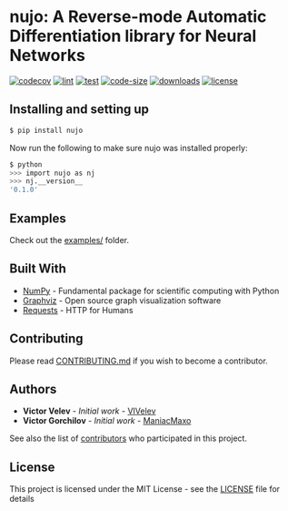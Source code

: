 # nujo: A Reverse-mode Automatic Differentiation library for Neural Networks

[![codecov](https://codecov.io/gh/VIVelev/nujo/branch/master/graph/badge.svg)](https://codecov.io/gh/VIVelev/nujo)
[![lint](https://github.com/VIVelev/nujo/workflows/lint/badge.svg)](https://github.com/VIVelev/nujo/actions?query=workflow%3A%22lint)
[![test](https://github.com/VIVelev/nujo/workflows/test/badge.svg)](https://github.com/VIVelev/nujo/actions?query=workflow%3A%22test)
[![code-size](https://img.shields.io/github/languages/code-size/VIVelev/nujo)](https://github.com/VIVelev/nujo)
[![downloads](https://img.shields.io/pypi/dm/nujo)](https://pypi.org/project/nujo)
[![license](https://img.shields.io/github/license/VIVelev/nujo)](LICENSE)

## Installing and setting up

```bash
$ pip install nujo
```

Now run the following to make sure nujo was installed properly:
```bash
$ python
>>> import nujo as nj
>>> nj.__version__
'0.1.0'
```

## Examples

Check out the [examples/](examples/) folder.

## Built With

-   [NumPy](http://www.numpy.org/) - Fundamental package for scientific computing with Python
-   [Graphviz](https://www.graphviz.org/) - Open source graph visualization software
-   [Requests](https://requests.readthedocs.io/en/master/) - HTTP for Humans

## Contributing

Please read [CONTRIBUTING.md](https://github.com/VIVelev/nujo/blob/master/CONTRIBUTING.md) if you wish to become a contributor.

## Authors

-   **Victor Velev** - _Initial work_ - [VIVelev](https://github.com/VIVelev)
-   **Victor Gorchilov** - _Initial work_ - [ManiacMaxo](https://github.com/ManiacMaxo)

See also the list of [contributors](https://github.com/VIVelev/nujo/contributors) who participated in this project.

## License

This project is licensed under the MIT License - see the [LICENSE](LICENSE) file for details
